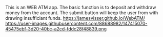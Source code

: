 This is an WEB ATM app.
The basic function is to deposit and withdraw money from the account.
The submit button will keep the user from with drawing insufficiant funds.
https://jamesvisser.github.io/WebATM/
https://user-images.githubusercontent.com/88688982/147415070-45475ebf-3d20-40bc-a2cd-fddc28f48839.png
